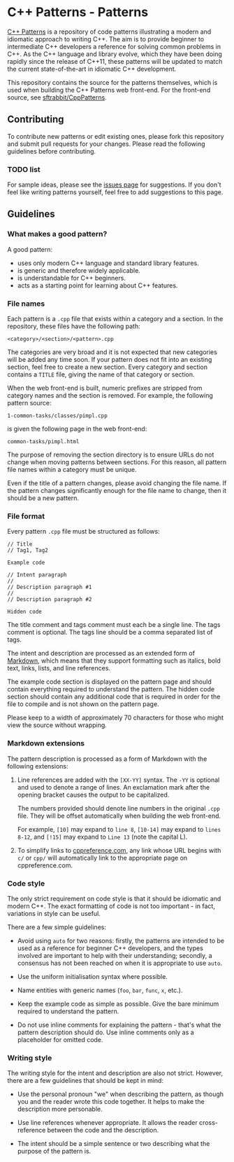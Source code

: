 # C++ Patterns - Patterns

[C++ Patterns](https://cpppatterns.com/) is a repository of code patterns
illustrating a modern
and idiomatic approach to writing C++. The aim is to provide
beginner to intermediate C++ developers a reference for solving common
problems in C++. As the C++ language and library evolve, which they
have been doing rapidly since the release of C++11, these patterns
will be updated to match the current state-of-the-art in idiomatic C++
development.

This repository contains the source for the patterns themselves, which
is used when building the C++ Patterns web front-end. For the front-end
source, see [sftrabbit/CppPatterns](https://github.com/sftrabbit/CppPatterns).

## Contributing

To contribute new patterns or edit existing ones, please fork this
repository and submit pull requests for your changes. Please read
the following guidelines before contributing.

### TODO list

For sample ideas, please see the
[issues page](https://github.com/sftrabbit/CppPatterns-Patterns/issues)
for suggestions. If you don't feel like writing patterns yourself,
feel free to add suggestions to this page.

## Guidelines

### What makes a good pattern?

A good pattern:

- uses only modern C++ language and standard library features.
- is generic and therefore widely applicable.
- is understandable for C++ beginners.
- acts as a starting point for learning about C++ features.

### File names

Each pattern is a `.cpp` file that exists within a category and a
section. In the repository, these files have the following path:

    <category>/<section>/<pattern>.cpp

The categories are very broad and it is not expected that new
categories will be added any time soon. If your pattern does not
fit into an existing section, feel free to create a new section.
Every category and section contains a `TITLE` file, giving the
name of that category or section.

When the web front-end is built, numeric prefixes are stripped from
category names and the section is removed. For example, the following
pattern source:

    1-common-tasks/classes/pimpl.cpp

is given the following page in the web front-end:

    common-tasks/pimpl.html

The purpose of removing the section directory is to ensure URLs do
not change when moving patterns between sections. For this reason,
all pattern file names within a category must be unique.

Even if the title of a pattern changes, please avoid changing the
file name. If the pattern changes significantly enough for the
file name to change, then it should be a new pattern.

### File format

Every pattern `.cpp` file must be structured as follows:

    // Title
    // Tag1, Tag2

    Example code

    // Intent paragraph
    //
    // Description paragraph #1
    //
    // Description paragraph #2

    Hidden code

The title comment and tags comment must each be a single line. The
tags comment is optional. The tags line should be a comma separated
list of tags.

The intent and description are processed as an extended form of
[Markdown](http://daringfireball.net/projects/markdown/), which means
that they support formatting such as italics, bold text, links, lists,
and line references.

The example code section is displayed on the pattern page and should
contain everything required to understand the pattern. The hidden code
section should contain any additional code that is required in order
for the file to compile and is not shown on the pattern page.

Please keep to a width of approximately 70 characters for those who
might view the source without wrapping.

### Markdown extensions

The pattern description is processed as a form of Markdown with the
following extensions:

1.  Line references are added with the `[XX-YY]` syntax. The `-YY` is
    optional and used to denote a range of lines. An exclamation mark
    after the opening bracket causes the output to be capitalized.

    The numbers provided should denote line numbers in the original
    `.cpp` file. They will be offset automatically when building the
    web front-end.

    For example, `[10]` may expand to `line 8`, `[10-14]` may expand
    to `lines 8-12`, and `[!15]` may expand to `Line 13` (note the
    capital L).

2.  To simplify links to [cppreference.com](http://en.cppreference.com/w/),
    any link whose URL begins with `c/` or `cpp/` will automatically link
    to the appropriate page on cppreference.com.

### Code style

The only strict requirement on code style is that it should be
idiomatic and modern C++. The exact formatting of code is not too
important - in fact, variations in style can be useful.

There are a few simple guidelines:

-   Avoid using `auto` for two reasons: firstly, the patterns are
    intended to be used as a reference for beginner C++ developers,
    and the types involved are important to help with their
    understanding; secondly, a consensus has not been reached on when
    it is appropriate to use `auto`.

-   Use the uniform initialisation syntax where possible.

-   Name entities with generic names (`foo`, `bar`, `func`, `x`, etc.).

-   Keep the example code as simple as possible. Give the bare minimum
    required to understand the pattern.

-   Do not use inline comments for explaining the pattern - that's what
    the pattern description should do. Use inline comments only as a
    placeholder for omitted code.

### Writing style

The writing style for the intent and description are also not strict.
However, there are a few guidelines that should be kept in mind:

-   Use the personal pronoun "we" when describing the pattern, as
    though you and the reader wrote this code together. It helps
    to make the description more personable.

-   Use line references whenever appropriate. It allows the reader
    cross-reference between the code and the description.

-   The intent should be a simple sentence or two describing what
    the purpose of the pattern is.
